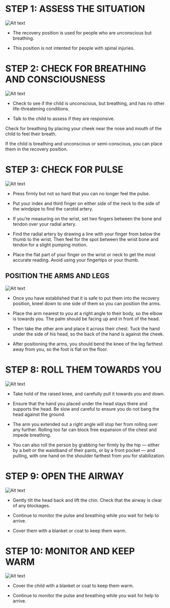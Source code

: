 # STEP 1: ASSESS THE SITUATION

![Alt text](/Images/AdultShock/adultShock9.jpg)

- The recovery position is used for people who are unconscious but breathing.

- This position is not intented for people with spinal injuries.

# STEP 2: CHECK FOR BREATHING AND CONSCIOUSNESS

![Alt text](/Images/AdultShock/adultShock2.jpg)

- Check to see if the child is unconscious, but breathing, and has no other life-threatening conditions.

- Talk to the child to assess if they are responsive.

Check for breathing by placing your cheek near the nose and mouth of the child to feel their breath.

If the child is breathing and unconscious or semi-conscious, you can place them in the recovery position.

# STEP 3: CHECK FOR PULSE

![Alt text](/Images/AdultShock/adultShock7.jpg)

- Press firmly but not so hard that you can no longer feel the pulse.

- Put your index and third finger on either side of the neck to the side of the windpipe to find the carotid artery.

- If you’re measuring on the wrist, set two fingers between the bone and tendon over your radial artery.

- Find the radial artery by drawing a line with your finger from below the thumb to the wrist. Then feel for the spot between the wrist bone and tendon for a slight pumping motion.

- Place the flat part of your finger on the wrist or neck to get the most accurate reading. Avoid using your fingertips or your thumb.

## POSITION THE ARMS AND LEGS

![Alt text](/Images/AdultShock/adultShock3.jpg)

- Once you have established that it is safe to put them into the recovery position, kneel down to one side of them so you can position the arms.

- Place the arm nearest to you at a right angle to their body, so the elbow is towards you. The palm should be facing up and in front of the head.

- Then take the other arm and place it across their chest. Tuck the hand under the side of his head, so the back of the hand is against the cheek.

- After positioning the arms, you should bend the knee of the leg farthest away from you, so the foot is flat on the floor.

# STEP 8: ROLL THEM TOWARDS YOU

![Alt text](/Images/AdultShock/adultShock4.jpg)

- Take hold of the raised knee, and carefully pull it towards you and down.

- Ensure that the hand you placed under the head stays there and supports the head. Be slow and careful to ensure you do not bang the head against the ground.

- The arm you extended out a right angle will stop her from rolling over any further. Rolling too far can block free expansion of the chest and impede breathing.

- You can also roll the person by grabbing her firmly by the hip — either by a belt or the waistband of their pants, or by a front pocket — and pulling, with one hand on the shoulder farthest from you for stabilization.

# STEP 9: OPEN THE AIRWAY

![Alt text](/Images/AdultCPR/adultCPR25.jpg)

- Gently tilt the head back and lift the chin. Check that the airway is clear of any blockages.

- Continue to monitor the pulse and breathing while you wait for help to arrive.

- Cover them with a blanket or coat to keep them warm.

# STEP 10: MONITOR AND KEEP WARM

![Alt text](/Images/AdultCPR/adultCPR20.jpg)

- Cover the child with a blanket or coat to keep them warm.

- Continue to monitor the pulse and breathing while you wait for help to arrive.

